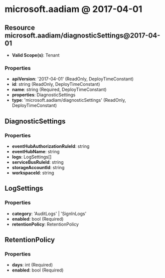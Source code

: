 # microsoft.aadiam @ 2017-04-01

## Resource microsoft.aadiam/diagnosticSettings@2017-04-01
* **Valid Scope(s)**: Tenant
### Properties
* **apiVersion**: '2017-04-01' (ReadOnly, DeployTimeConstant)
* **id**: string (ReadOnly, DeployTimeConstant)
* **name**: string (Required, DeployTimeConstant)
* **properties**: DiagnosticSettings
* **type**: 'microsoft.aadiam/diagnosticSettings' (ReadOnly, DeployTimeConstant)

## DiagnosticSettings
### Properties
* **eventHubAuthorizationRuleId**: string
* **eventHubName**: string
* **logs**: LogSettings[]
* **serviceBusRuleId**: string
* **storageAccountId**: string
* **workspaceId**: string

## LogSettings
### Properties
* **category**: 'AuditLogs' | 'SignInLogs'
* **enabled**: bool (Required)
* **retentionPolicy**: RetentionPolicy

## RetentionPolicy
### Properties
* **days**: int (Required)
* **enabled**: bool (Required)

